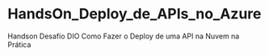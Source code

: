 # HandsOn_Deploy_de_APIs_no_Azure
Handson Desafio DIO Como Fazer o Deploy de uma API na Nuvem na Prática
